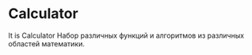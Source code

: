 # Calculator
It is Calculator
Набор различных функций и алгоритмов из различных областей математики.
